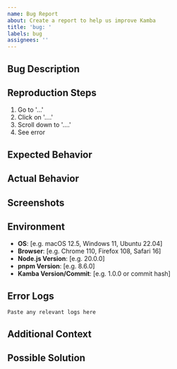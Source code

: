 ```yaml
---
name: Bug Report
about: Create a report to help us improve Kamba
title: 'bug: '
labels: bug
assignees: ''
---
```


## Bug Description

<!-- A clear and concise description of what the bug is -->

## Reproduction Steps

<!-- Steps to reproduce the behavior -->

1. Go to '...'
2. Click on '....'
3. Scroll down to '....'
4. See error

## Expected Behavior

<!-- A clear and concise description of what you expected to happen -->

## Actual Behavior

<!-- What actually happened -->

## Screenshots

<!-- If applicable, add screenshots to help explain your problem -->

## Environment

<!-- Please complete the following information -->

- **OS**: [e.g. macOS 12.5, Windows 11, Ubuntu 22.04]
- **Browser**: [e.g. Chrome 110, Firefox 108, Safari 16]
- **Node.js Version**: [e.g. 20.0.0]
- **pnpm Version**: [e.g. 8.6.0]
- **Kamba Version/Commit**: [e.g. 1.0.0 or commit hash]

## Error Logs

<!-- If applicable, add any error logs or console output -->

```
Paste any relevant logs here
```

## Additional Context

<!-- Add any other context about the problem here -->

## Possible Solution

<!-- If you have suggestions on a fix for the bug, please describe -->
